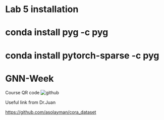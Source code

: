 # Lab 5 installation


# conda install pyg -c pyg


# conda install pytorch-sparse -c pyg


# GNN-Week
Course QR code
![github](https://github.com/khusrave/GNN-Week/assets/102155132/04dfc11e-6abe-4335-8b4a-ce2541d43a35)

Useful link from Dr.Juan

https://github.com/asolayman/cora_dataset
